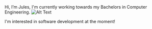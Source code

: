 Hi, I’m Jules, I'm currently working towards my Bachelors in Computer Engineering.
![Alt Text](https://media4.giphy.com/media/YrJp9LFIDkwms/giphy.gif?cid=ecf05e47d8hotccqio5rz3mjcvc1k8rhos1u07rn42g9rh1r&rid=giphy.gif&ct=g)

I'm interested in software development at the moment!
